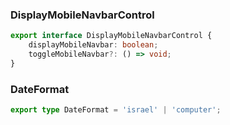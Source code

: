 ### DisplayMobileNavbarControl

```ts
export interface DisplayMobileNavbarControl {
	displayMobileNavbar: boolean;
	toggleMobileNavbar?: () => void;
}
```

### DateFormat

```ts
export type DateFormat = 'israel' | 'computer';
```
